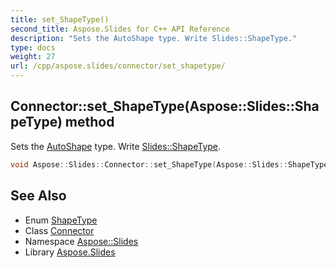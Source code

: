 ```yaml
---
title: set_ShapeType()
second_title: Aspose.Slides for C++ API Reference
description: "Sets the AutoShape type. Write Slides::ShapeType."
type: docs
weight: 27
url: /cpp/aspose.slides/connector/set_shapetype/
---
```

## Connector::set_ShapeType(Aspose::Slides::ShapeType) method


Sets the [AutoShape](../../autoshape/) type. Write [Slides::ShapeType](../../shapetype/).

```cpp
void Aspose::Slides::Connector::set_ShapeType(Aspose::Slides::ShapeType value) override
```

## See Also

* Enum [ShapeType](../shapetype/)
* Class [Connector](./)
* Namespace [Aspose::Slides](../)
* Library [Aspose.Slides](../../)